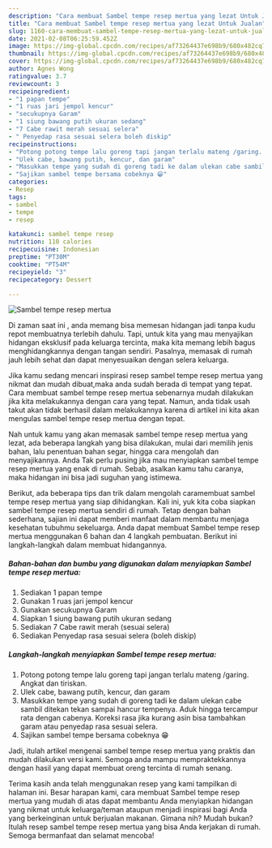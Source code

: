 ```yaml
---
description: "Cara membuat Sambel tempe resep mertua yang lezat Untuk Jualan"
title: "Cara membuat Sambel tempe resep mertua yang lezat Untuk Jualan"
slug: 1160-cara-membuat-sambel-tempe-resep-mertua-yang-lezat-untuk-jualan
date: 2021-02-08T06:25:59.452Z
image: https://img-global.cpcdn.com/recipes/af73264437e698b9/680x482cq70/sambel-tempe-resep-mertua-foto-resep-utama.jpg
thumbnail: https://img-global.cpcdn.com/recipes/af73264437e698b9/680x482cq70/sambel-tempe-resep-mertua-foto-resep-utama.jpg
cover: https://img-global.cpcdn.com/recipes/af73264437e698b9/680x482cq70/sambel-tempe-resep-mertua-foto-resep-utama.jpg
author: Agnes Wong
ratingvalue: 3.7
reviewcount: 3
recipeingredient:
- "1 papan tempe"
- "1 ruas jari jempol kencur"
- "secukupnya Garam"
- "1 siung bawang putih ukuran sedang"
- "7 Cabe rawit merah sesuai selera"
- " Penyedap rasa sesuai selera boleh diskip"
recipeinstructions:
- "Potong potong tempe lalu goreng tapi jangan terlalu mateng /garing. Angkat dan tiriskan."
- "Ulek cabe, bawang putih, kencur, dan garam"
- "Masukkan tempe yang sudah di goreng tadi ke dalam ulekan cabe sambil ditekan tekan sampai hancur tempenya. Aduk hingga tercampur rata dengan cabenya. Koreksi rasa jika kurang asin bisa tambahkan garam atau penyedap rasa sesuai selera."
- "Sajikan sambel tempe bersama cobeknya 😁"
categories:
- Resep
tags:
- sambel
- tempe
- resep

katakunci: sambel tempe resep 
nutrition: 110 calories
recipecuisine: Indonesian
preptime: "PT30M"
cooktime: "PT54M"
recipeyield: "3"
recipecategory: Dessert

---
```



![Sambel tempe resep mertua](https://img-global.cpcdn.com/recipes/af73264437e698b9/680x482cq70/sambel-tempe-resep-mertua-foto-resep-utama.jpg)

Di zaman  saat ini , anda memang bisa memesan hidangan jadi tanpa kudu repot membuatnya terlebih dahulu. Tapi, untuk kita yang mau menyajikan hidangan eksklusif pada keluarga tercinta, maka kita memang lebih bagus menghidangkannya dengan tangan sendiri. Pasalnya, memasak di rumah jauh lebih sehat dan dapat menyesuaikan dengan selera keluarga.

Jika kamu sedang mencari inspirasi resep sambel tempe resep mertua yang nikmat dan mudah dibuat,maka anda sudah berada di tempat yang tepat. Cara membuat sambel tempe resep mertua  sebenarnya mudah dilakukan jika kita melakukannya dengan cara yang tepat. Namun, anda tidak usah takut akan tidak berhasil dalam melakukannya 
karena di artikel ini kita akan mengulas sambel tempe resep mertua dengan tepat.  



Nah untuk kamu yang akan memasak sambel tempe resep mertua yang lezat, ada beberapa langkah yang bisa dilakukan, mulai dari memilih jenis bahan, lalu penentuan bahan segar, hingga cara mengolah dan menyajikannya. Anda Tak perlu pusing jika mau menyiapkan sambel tempe resep mertua yang enak di rumah. Sebab, asalkan kamu  tahu caranya, maka hidangan ini bisa jadi suguhan yang istimewa.

Berikut, ada beberapa tips dan trik dalam mengolah caramembuat sambel tempe resep mertua yang siap dihidangkan. Kali ini, yuk kita coba siapkan sambel tempe resep mertua sendiri di rumah. Tetap dengan bahan sederhana, sajian ini dapat memberi manfaat dalam membantu menjaga kesehatan tubuhmu sekeluarga. Anda dapat membuat Sambel tempe resep mertua menggunakan 6 bahan dan 4 langkah pembuatan. Berikut ini langkah-langkah dalam membuat hidangannya.

<!--inarticleads1-->

##### Bahan-bahan dan bumbu yang digunakan dalam menyiapkan Sambel tempe resep mertua:

1. Sediakan 1 papan tempe
1. Gunakan 1 ruas jari jempol kencur
1. Gunakan secukupnya Garam
1. Siapkan 1 siung bawang putih ukuran sedang
1. Sediakan 7 Cabe rawit merah (sesuai selera)
1. Sediakan  Penyedap rasa sesuai selera (boleh diskip)




<!--inarticleads2-->

##### Langkah-langkah menyiapkan Sambel tempe resep mertua:

1. Potong potong tempe lalu goreng tapi jangan terlalu mateng /garing. Angkat dan tiriskan.
1. Ulek cabe, bawang putih, kencur, dan garam
1. Masukkan tempe yang sudah di goreng tadi ke dalam ulekan cabe sambil ditekan tekan sampai hancur tempenya. Aduk hingga tercampur rata dengan cabenya. Koreksi rasa jika kurang asin bisa tambahkan garam atau penyedap rasa sesuai selera.
1. Sajikan sambel tempe bersama cobeknya 😁




Jadi, itulah artikel mengenai  sambel tempe resep mertua  yang praktis dan mudah dilakukan versi kami. Semoga anda mampu mempraktekkannya dengan hasil yang dapat membuat oreng tercinta di rumah senang. 

Terima kasih anda telah menggunakan resep yang kami tampilkan di halaman ini. Besar harapan kami, cara membuat  Sambel tempe resep mertua yang mudah di atas dapat membantu Anda menyiapkan hidangan yang nikmat untuk keluarga/teman ataupun menjadi inspirasi bagi Anda yang berkeinginan untuk berjualan makanan. Gimana nih? Mudah bukan? Itulah resep sambel tempe resep mertua yang bisa Anda kerjakan di rumah. Semoga bermanfaat dan selamat mencoba!

